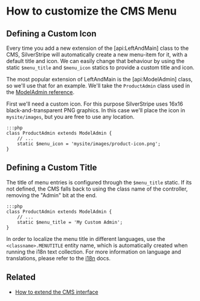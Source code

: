 # How to customize the CMS Menu #

## Defining a Custom Icon ##

Every time you add a new extension of the [api:LeftAndMain] class to the CMS, SilverStripe will automatically create a new menu-item for it, with a default title and icon.
We can easily change that behaviour by using the static `$menu_title` and `$menu_icon` statics to
provide a custom title and icon.

The most popular extension of LeftAndMain is the [api:ModelAdmin] class, so we'll use that for an example. 
We'll take the `ProductAdmin` class used in the [ModelAdmin reference](../reference/modeladmin#setup).

First we'll need a custom icon. For this purpose SilverStripe uses 16x16 black-and-transparent PNG graphics.
In this case we'll place the icon in `mysite/images`, but you are free to use any location.

	:::php
	class ProductAdmin extends ModelAdmin {
		// ...
		static $menu_icon = 'mysite/images/product-icon.png'; 
	}

## Defining a Custom Title ##

The title of menu entries is configured through the `$menu_title` static.
If its not defined, the CMS falls back to using the class name of the controller,
removing the "Admin" bit at the end.

	:::php
	class ProductAdmin extends ModelAdmin {
		// ...
		static $menu_title = 'My Custom Admin'; 
	}
 
In order to localize the menu title in different languages, use the `<classname>.MENUTITLE`
entity name, which is automatically created when running the i18n text collection.
For more information on language and translations, please refer to the [i18n](/topics/i18n) docs.
	
## Related

 * [How to extend the CMS interface](extend-cms-interface)

